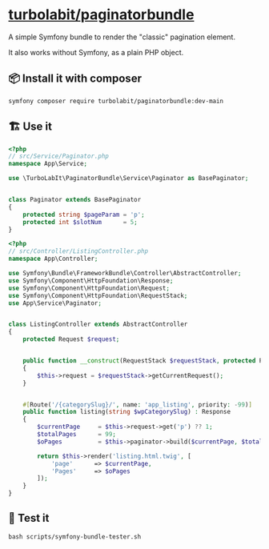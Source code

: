 # [turbolabit/paginatorbundle](https://github.com/TurboLabIt/php-symfony-paginator)

A simple Symfony bundle to render the "classic" pagination element.

It also works without Symfony, as a plain PHP object.


## 📦 Install it with composer

````shell
symfony composer require turbolabit/paginatorbundle:dev-main
````


## 🏗️ Use it

````php
<?php
// src/Service/Paginator.php
namespace App\Service;

use \TurboLabIt\PaginatorBundle\Service\Paginator as BasePaginator;


class Paginator extends BasePaginator
{
    protected string $pageParam = 'p';
    protected int $slotNum      = 5;
}
````


````php
<?php
// src/Controller/ListingController.php
namespace App\Controller;

use Symfony\Bundle\FrameworkBundle\Controller\AbstractController;
use Symfony\Component\HttpFoundation\Response;
use Symfony\Component\HttpFoundation\Request;
use Symfony\Component\HttpFoundation\RequestStack;
use App\Service\Paginator;


class ListingController extends AbstractController
{
    protected Request $request;


    public function __construct(RequestStack $requestStack, protected Paginator $paginator)
    {
        $this->request = $requestStack->getCurrentRequest();
    }


    #[Route('/{categorySlug}/', name: 'app_listing', priority: -99)]
    public function listing(string $wpCategorySlug) : Response
    {
        $currentPage     = $this->request->get('p') ?? 1; 
        $totalPages      = 99;
        $oPages          = $this->paginator->build($currentPage, $totalPages);

        return $this->render('listing.html.twig', [
            'page'      => $currentPage,
            'Pages'     => $oPages
        ]);
    }
}
````


## 🧪 Test it

````shell
bash scripts/symfony-bundle-tester.sh
````
